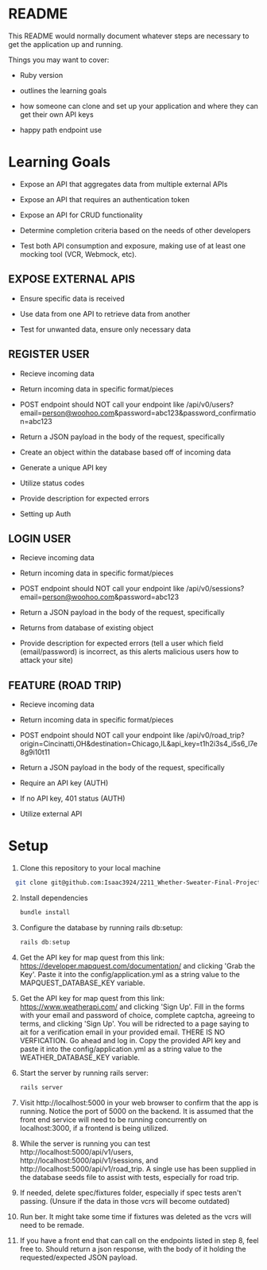 # README

This README would normally document whatever steps are necessary to get the
application up and running.

Things you may want to cover:

* Ruby version

* outlines the learning goals

* how someone can clone and set up your application and where they can get their own API keys

* happy path endpoint use

# Learning Goals

* Expose an API that aggregates data from multiple external APIs

* Expose an API that requires an authentication token

* Expose an API for CRUD functionality

* Determine completion criteria based on the needs of other developers

* Test both API consumption and exposure, making use of at least one mocking tool (VCR, Webmock, etc).

## EXPOSE EXTERNAL APIS

* Ensure specific data is received

* Use data from one API to retrieve data from another

* Test for unwanted data, ensure only necessary data

## REGISTER USER

* Recieve incoming data

* Return incoming data in specific format/pieces

* POST endpoint should NOT call your endpoint like /api/v0/users?email=person@woohoo.com&password=abc123&password_confirmation=abc123

* Return a JSON payload in the body of the request, specifically

* Create an object within the database based off of incoming data

* Generate a unique API key

* Utilize status codes

* Provide description for expected errors

* Setting up Auth

## LOGIN USER

* Recieve incoming data

* Return incoming data in specific format/pieces

* POST endpoint should NOT call your endpoint like /api/v0/sessions?email=person@woohoo.com&password=abc123

* Return a JSON payload in the body of the request, specifically

* Returns from database of existing object

* Provide description for expected errors (tell a user which field (email/password) is incorrect, as this alerts malicious users how to attack your site)

## FEATURE (ROAD TRIP)

* Recieve incoming data

* Return incoming data in specific format/pieces

* POST endpoint should NOT call your endpoint like /api/v0/road_trip?origin=Cincinatti,OH&destination=Chicago,IL&api_key=t1h2i3s4_i5s6_l7e8g9i10t11

* Return a JSON payload in the body of the request, specifically

* Require an API key (AUTH)

* If no API key, 401 status (AUTH)

* Utilize external API

# Setup

1. Clone this repository to your local machine 
 ```sh
   git clone git@github.com:Isaac3924/2211_Whether-Sweater-Final-Project.git
   ```

2. Install dependencies
   ```sh
   bundle install
   ```
3. Configure the database by running rails db:setup:
   ```js
   rails db:setup
   ```

4. Get the API key for map quest from this link: https://developer.mapquest.com/documentation/ and clicking 'Grab the Key'. Paste it into the config/application.yml as a string value to the MAPQUEST_DATABASE_KEY variable.

5. Get the API key for map quest from this link: https://www.weatherapi.com/ and clicking 'Sign Up'. Fill in the forms with your email and password of choice, complete captcha, agreeing to terms, and clicking 'Sign Up'. You will be ridrected to a page saying to ait for a verification email in your provided email. THERE IS NO VERFICATION. Go ahead and log in. Copy the provided API key and paste it into the config/application.yml as a string value to the WEATHER_DATABASE_KEY variable.

6. Start the server by running rails server:
   ```js
   rails server
   ```
7. Visit http://localhost:5000 in your web browser to confirm that the app is running. Notice the port of 5000 on the backend. It is assumed that the front end service will need to be running concurrently on localhost:3000, if a frontend is being utilized.

8. While the server is running you can test http://localhost:5000/api/v1/users, http://localhost:5000/api/v1/sessions, and http://localhost:5000/api/v1/road_trip. A single use has been supplied in the database seeds file to assist with tests, especially for road trip.

9. If needed, delete spec/fixtures folder, especially if spec tests aren't passing. (Unsure if the data in those vcrs will become outdated)

9. Run ber. It might take some time if fixtures was deleted as the vcrs will need to be remade.

10. If you have a front end that can call on the endpoints listed in step 8, feel free to. Should return a json response, with the body of it holding the requested/expected JSON payload.